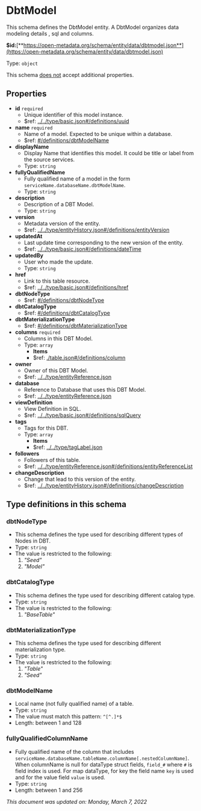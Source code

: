 # DbtModel

This schema defines the DbtModel entity. A DbtModel organizes data modeling details , sql and columns.

**$id:**[**https://open-metadata.org/schema/entity/data/dbtmodel.json**](https://open-metadata.org/schema/entity/data/dbtmodel.json)

Type: `object`

This schema <u>does not</u> accept additional properties.

## Properties
- **id** `required`
  - Unique identifier of this model instance.
  - $ref: [../../type/basic.json#/definitions/uuid](../types/basic.md#uuid)
- **name** `required`
  - Name of a model. Expected to be unique within a database.
  - $ref: [#/definitions/dbtModelName](#dbtmodelname)
- **displayName**
  - Display Name that identifies this model. It could be title or label from the source services.
  - Type: `string`
- **fullyQualifiedName**
  - Fully qualified name of a model in the form `serviceName.databaseName.dbtModelName`.
  - Type: `string`
- **description**
  - Description of a DBT Model.
  - Type: `string`
- **version**
  - Metadata version of the entity.
  - $ref: [../../type/entityHistory.json#/definitions/entityVersion](../types/entityhistory.md#entityversion)
- **updatedAt**
  - Last update time corresponding to the new version of the entity.
  - $ref: [../../type/basic.json#/definitions/dateTime](../types/basic.md#datetime)
- **updatedBy**
  - User who made the update.
  - Type: `string`
- **href**
  - Link to this table resource.
  - $ref: [../../type/basic.json#/definitions/href](../types/basic.md#href)
- **dbtNodeType**
  - $ref: [#/definitions/dbtNodeType](#dbtnodetype)
- **dbtCatalogType**
  - $ref: [#/definitions/dbtCatalogType](#dbtcatalogtype)
- **dbtMaterializationType**
  - $ref: [#/definitions/dbtMaterializationType](#dbtmaterializationtype)
- **columns** `required`
  - Columns in this DBT Model.
  - Type: `array`
    - **Items**
    - $ref: [./table.json#/definitions/column](./table.md#column)
- **owner**
  - Owner of this DBT Model.
  - $ref: [../../type/entityReference.json](../types/entityreference.md)
- **database**
  - Reference to Database that uses this DBT Model.
  - $ref: [../../type/entityReference.json](../types/entityreference.md)
- **viewDefinition**
  - View Definition in SQL.
  - $ref: [../../type/basic.json#/definitions/sqlQuery](../types/basic.md#sqlquery)
- **tags**
  - Tags for this DBT.
  - Type: `array`
    - **Items**
    - $ref: [../../type/tagLabel.json](../types/taglabel.md)
- **followers**
  - Followers of this table.
  - $ref: [../../type/entityReference.json#/definitions/entityReferenceList](../types/entityreference.md#entityreferencelist)
- **changeDescription**
  - Change that lead to this version of the entity.
  - $ref: [../../type/entityHistory.json#/definitions/changeDescription](../types/entityhistory.md#changedescription)


## Type definitions in this schema
### dbtNodeType

- This schema defines the type used for describing different types of Nodes in DBT.
- Type: `string`
- The value is restricted to the following:  
  1. _"Seed"_
  2. _"Model"_


### dbtCatalogType

- This schema defines the type used for describing different catalog type.
- Type: `string`
- The value is restricted to the following:  
  1. _"BaseTable"_


### dbtMaterializationType

- This schema defines the type used for describing different materialization type.
- Type: `string`
- The value is restricted to the following: 
  1. _"Table"_
  2. _"Seed"_


### dbtModelName

- Local name (not fully qualified name) of a table.
- Type: `string`
- The value must match this pattern: `^[^.]*$`
- Length: between 1 and 128


### fullyQualifiedColumnName

- Fully qualified name of the column that includes `serviceName.databaseName.tableName.columnName[.nestedColumnName]`. When columnName is null for dataType struct fields, `field_#` where `#` is field index is used. For map dataType, for key the field name `key` is used and for the value field `value` is used.
- Type: `string`
- Length: between 1 and 256

_This document was updated on: Monday, March 7, 2022_